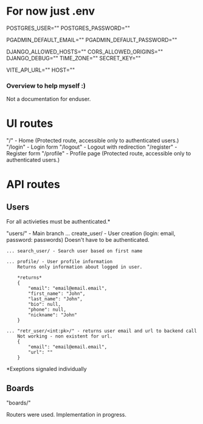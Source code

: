 # For now just .env
POSTGRES_USER=""
POSTGRES_PASSWORD=""

PGADMIN_DEFAULT_EMAIL=""
PGADMIN_DEFAULT_PASSWORD=""

DJANGO_ALLOWED_HOSTS=""
CORS_ALLOWED_ORIGINS=""
DJANGO_DEBUG=""
TIME_ZONE=""
SECRET_KEY=""


VITE_API_URL=""
HOST=""

### Overview to help myself :) 
Not a documentation for enduser.

# UI routes
"/" - Home (Protected route, accessible only to authenticated users.)
"/login" - Login form
"/logout" - Logout with redirection
"/register" - Register form
"/profile" - Profile page (Protected route, accessible only to authenticated users.)

# API routes
## Users
For all activieties must be authenticated.*

"users/" - Main branch
    ... create_user/ - User creation (login: email, password: passwords)
        Doesn't have to be authenticated.

    ... search_user/ - Search user based on first name

    ... profile/ - User profile information
        Returns only information about logged in user.

        *returns*
        {
            "email": "email@email.email",
            "first_name": "John",
            "last_name": "John",
            "bio": null,
            "phone": null,
            "nickname": "John"
        }

    ... "retr_user/<int:pk>/" - returns user email and url to backend call
        Not working - non existent for url.
        {
            "email": "email@email.email",
            "url": ""
        }

*Exeptions signaled individually

## Boards


"boards/"

Routers were used. Implementation in progress.